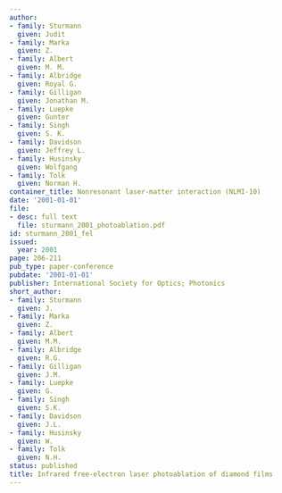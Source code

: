 ```yaml
---
author:
- family: Sturmann
  given: Judit
- family: Marka
  given: Z.
- family: Albert
  given: M. M.
- family: Albridge
  given: Royal G.
- family: Gilligan
  given: Jonathan M.
- family: Luepke
  given: Gunter
- family: Singh
  given: S. K.
- family: Davidson
  given: Jeffrey L.
- family: Husinsky
  given: Wolfgang
- family: Tolk
  given: Norman H.
container_title: Nonresonant laser-matter interaction (NLMI-10)
date: '2001-01-01'
file:
- desc: full text
  file: sturmann_2001_photoablation.pdf
id: sturmann_2001_fel
issued:
  year: 2001
page: 206-211
pub_type: paper-conference
pubdate: '2001-01-01'
publisher: International Society for Optics; Photonics
short_author:
- family: Sturmann
  given: J.
- family: Marka
  given: Z.
- family: Albert
  given: M.M.
- family: Albridge
  given: R.G.
- family: Gilligan
  given: J.M.
- family: Luepke
  given: G.
- family: Singh
  given: S.K.
- family: Davidson
  given: J.L.
- family: Husinsky
  given: W.
- family: Tolk
  given: N.H.
status: published
title: Infrared free-electron laser photoablation of diamond films
---
```


